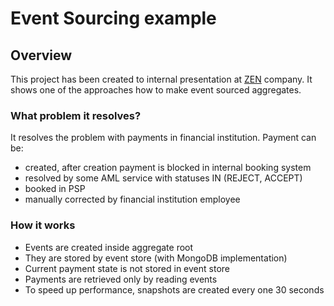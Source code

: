 # Event Sourcing example

## Overview

This project has been created to internal presentation at [ZEN](http://zen.com) company. It shows
one of the approaches how to make event sourced aggregates.

### What problem it resolves?

It resolves the problem with payments in financial institution. Payment can be:
- created, after creation payment is blocked in internal booking system
- resolved by some AML service with statuses IN (REJECT, ACCEPT)
- booked in PSP
- manually corrected by financial institution employee

### How it works

- Events are created inside aggregate root
- They are stored by event store (with MongoDB implementation)
- Current payment state is not stored in event store
- Payments are retrieved only by reading events
- To speed up performance, snapshots are created every one 30 seconds 



